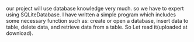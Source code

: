 our project will use database knowledge very much. so we have to expert using SQLiteDatabase.
I have written a simple program which includes some necessary function such as: create or open a database, insert data to table, delete data, and retrieve data from a table.
So Let read it(uploaded at download).
